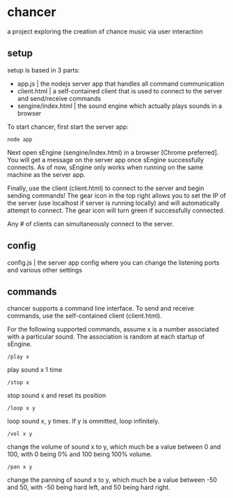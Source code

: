 # chancer
a project exploring the creation of chance music via user interaction

## setup
setup is based in 3 parts:<br>
+ app.js | the nodejs server app that handles all command communication<br>
+ client.html | a self-contained client that is used to connect to the server and send/receive commands<br>
+ sengine/index.html | the sound engine which actually plays sounds in a browser

To start chancer, first start the server app:<br>
<pre><code>node app</code></pre>

Next open sEngine (sengine/index.html) in a browser [Chrome preferred]. You will get a message on the server app once sEngine successfully connects. As of now, sEngine only works when running on the same machine as the server app.

Finally, use the client (client.html) to connect to the server and begin sending commands! The gear icon in the top right allows you to set the IP of the server (use localhost if server is running locally) and will automatically attempt to connect.  The gear icon will turn green if successfully connected.  

Any # of clients can simultaneously connect to the server.

## config
config.js | the server app config where you can change the listening ports and various other settings

## commands
chancer supports a command line interface. To send and receive commands, use the self-contained client (client.html). 

For the following supported commands, assume x is a number associated with a particular sound. The association is random at each startup of sEngine.

<pre><code>/play x</code></pre>
play sound x 1 time
<pre><code>/stop x</code></pre>
stop sound x and reset its position
<pre><code>/loop x y</code></pre>
loop sound x, y times. If y is ommitted, loop infinitely.
<pre><code>/vol x y</code></pre>
change the volume of sound x to y, which much be a value between 0 and 100, with 0 being 0% and 100 being 100% volume.
<pre><code>/pan x y</code></pre>
change the panning of sound x to y, which much be a value between -50 and 50, with -50 being hard left, and 50 being hard right.
